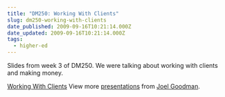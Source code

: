 ```yaml
---
title: "DM250: Working With Clients"
slug: dm250-working-with-clients
date_published: 2009-09-16T10:21:14.000Z
date_updated: 2009-09-16T10:21:14.000Z
tags:
  - higher-ed
---
```


Slides from week 3 of DM250. We were talking about working with clients and making money.

[Working With Clients](http://www.slideshare.net/joelgoodman/working-with-clients-2003558)
View more [presentations](http://www.slideshare.net/) from [Joel Goodman](http://www.slideshare.net/joelgoodman).
